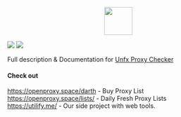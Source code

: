 <p align="center">
    <img width="64px" src="https://i.ibb.co/pyQn5sJ/rocket-ship.png">
</p>

![](https://i.ibb.co/q00GgM3/unfx-main.png)
![](https://i.ibb.co/f02WP2H/3.png)

Full description & Documentation for [Unfx Proxy Checker](https://openproxy.space/software/proxy-checker)

#### Check out
https://openproxy.space/darth - Buy Proxy List  
https://openproxy.space/lists/ - Daily Fresh Proxy Lists   
https://utilify.me/ - Our side project with web tools.
